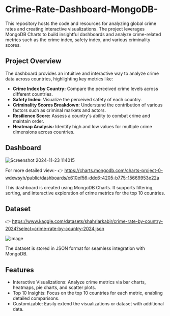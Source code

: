 # Crime-Rate-Dashboard-MongoDB-

This repository hosts the code and resources for analyzing global crime rates and creating interactive visualizations. The project leverages MongoDB Charts to build insightful dashboards and analyze crime-related metrics such as the crime index, safety index, and various criminality scores.

## Project Overview
The dashboard provides an intuitive and interactive way to analyze crime data across countries, highlighting key metrics like:

* **Crime Index by Country:** Compare the perceived crime levels across different countries.
* **Safety Index:** Visualize the perceived safety of each country.
* **Criminality Scores Breakdown:** Understand the contribution of various factors such as criminal markets and actors.
* **Resilience Score:** Assess a country's ability to combat crime and maintain order.
* **Heatmap Analysis:** Identify high and low values for multiple crime dimensions across countries.

## Dashboard

![Screenshot 2024-11-23 114015](https://github.com/user-attachments/assets/9881b710-f583-4990-b314-883059878a0d)

For more detailed view:- 👉 https://charts.mongodb.com/charts-project-0-wdxwsyh/public/dashboards/c610ef56-ddc6-4205-b775-15669953e22a

This dashboard is created using MongoDB Charts. It supports filtering, sorting, and interactive exploration of crime metrics for the top 10 countries.

## Dataset
👉 https://www.kaggle.com/datasets/shahriarkabir/crime-rate-by-country-2024?select=crime-rate-by-country-2024.json

![image](https://github.com/user-attachments/assets/b114db01-9175-4822-b474-8b2d857974bf)


The dataset is stored in JSON format for seamless integration with MongoDB.

## Features
* Interactive Visualizations: Analyze crime metrics via bar charts, heatmaps, pie charts, and scatter plots.
* Top 10 Insights: Focus on the top 10 countries for each metric, enabling detailed comparisons.
* Customizable: Easily extend the visualizations or dataset with additional data.
